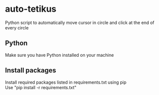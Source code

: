 # auto-tetikus
Python script to automatically move cursor in circle and click at the end of every circle

## Python
Make sure you have Python installed on your machine

## Install packages
Install required packages listed in requirements.txt using pip\
Use "pip install -r requirements.txt"
